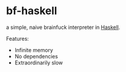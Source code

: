 # bf-haskell

a simple, naive brainfuck interpreter in [Haskell](https://xkcd.com/1312/).

Features:

 - Infinite memory
 - No dependencies
 - Extraordinarily slow
